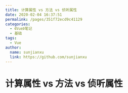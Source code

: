 ```yaml
---
title: 计算属性 vs 方法 vs 侦听属性
date: 2020-02-04 16:37:51
permalink: /pages/351f72ecd9c41129
categories:
  - 《Vue》笔记
  - 基础
tags:
  - Vue
author:
  name: sunjianxu
  link: https://github.com/sunjianxu
---
```


# 计算属性 vs 方法 vs 侦听属性

